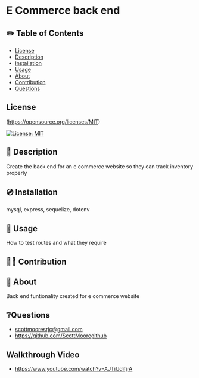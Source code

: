  # E Commerce back end

## ✏️ Table of Contents

- [License](#license)
- [Description](#description)
- [Installation](#installation)
- [Usage](#usage)
- [About](#about)
- [Contribution](#contribution)
- [Questions](#questions)

## License  
  (https://opensource.org/licenses/MIT)
  
  [![License: MIT](https://img.shields.io/badge/License-MIT-yellow.svg)](https://opensource.org/licenses/MIT)

## 📄 Description 

 Create the back end for an e commerce website so they can track inventory properly

## 💿 Installation

 mysql, express, sequelize, dotenv

## 🧰 Usage
 How to test routes and what they require

## 🧑‍💻 Contribution
 

## 📝 About
 Back end funtionality created for e commerce website


## ❔Questions
- scottmooresrjc@gmail.com
- https://github.com/ScottMooregithub

## Walkthrough Video
- https://www.youtube.com/watch?v=AJTiUdifjrA


